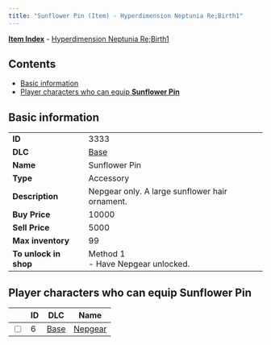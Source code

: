 ```yaml
---
title: "Sunflower Pin (Item) - Hyperdimension Neptunia Re;Birth1"
---
```


[**Item Index**](/neptunia/rb1/item/index.html) - [Hyperdimension Neptunia Re;Birth1](/neptunia/rb1)

## Contents

- [Basic information](#basic-information)
- [Player characters who can equip **Sunflower Pin**](#player-characters-who-can-equip-sunflower-pin)

## Basic information

|   |   |
| -- | -- |
| **ID** | 3333 |
| **DLC** | [Base](/neptunia/rb1/dlc/1-base.html) |
| **Name** | Sunflower Pin |
| **Type** | Accessory |
| **Description** | Nepgear only. A large sunflower hair ornament. |
| **Buy Price** | 10000 |
| **Sell Price** | 5000 |
| **Max inventory** | 99 |
| **To unlock in shop** | Method 1<br />- Have Nepgear unlocked. |

## Player characters who can equip **Sunflower Pin**

|    | ID | DLC | Name |
| -- | -- | --- | ---- |
| <input type="checkbox" id="rb1-player-1-6" class="trackbox" /> | 6 | [Base](/neptunia/rb1/dlc/1-base.html) | [Nepgear](/neptunia/rb1/player/1-6-nepgear.html) |
